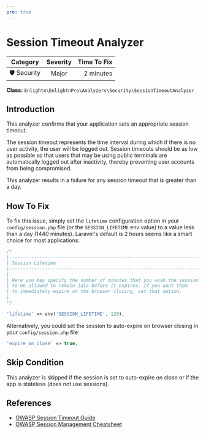 ```yaml
---
pro: true
---
```


# Session Timeout Analyzer <Badge text="PRO" type="tip"/>

| Category       | Severity   | Time To Fix  |
| -------------  |:----------:| ------------:|
| 🛡️ Security    | Major      | 2 minutes    |

**Class:** `Enlightn\EnlightnPro\Analyzers\Security\SessionTimeoutAnalyzer`

## Introduction

This analyzer confirms that your application sets an appropriate session timeout.

The session timeout represents the time interval during which if there is no user activity, the user will be logged out. Session timeouts should be as low as possible so that users that may be using public terminals are automatically logged out after inactivity, thereby preventing user accounts from being compromised.

This analyzer results in a failure for any session timeout that is greater than a day.

## How To Fix

To fix this issue, simply set the `lifetime` configuration option in your `config/session.php` file (or the `SESSION_LIFETIME` env value) to a value less than a day (1440 minutes). Laravel's default is 2 hours seems like a smart choice for most applications:

```php
/*
|--------------------------------------------------------------------------
| Session Lifetime
|--------------------------------------------------------------------------
|
| Here you may specify the number of minutes that you wish the session
| to be allowed to remain idle before it expires. If you want them
| to immediately expire on the browser closing, set that option.
|
*/

'lifetime' => env('SESSION_LIFETIME', 120),
```

Alternatively, you could set the session to auto-expire on browser closing in your `config/session.php` file:

```php
'expire_on_close' => true,
```

## Skip Condition

This analyzer is skipped if the session is set to auto-expire on close or if the app is stateless (does not use sessions).

## References

- [OWASP Session Timeout Guide](https://owasp.org/www-community/Session_Timeout)
- [OWASP Session Management Cheatsheet](https://cheatsheetseries.owasp.org/cheatsheets/Session_Management_Cheat_Sheet.html#session-expiration)